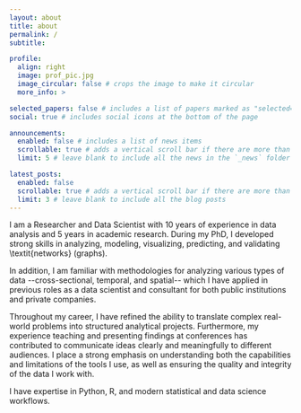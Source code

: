 ```yaml
---
layout: about
title: about
permalink: /
subtitle:

profile:
  align: right
  image: prof_pic.jpg
  image_circular: false # crops the image to make it circular
  more_info: >

selected_papers: false # includes a list of papers marked as "selected={true}"
social: true # includes social icons at the bottom of the page

announcements:
  enabled: false # includes a list of news items
  scrollable: true # adds a vertical scroll bar if there are more than 3 news items
  limit: 5 # leave blank to include all the news in the `_news` folder

latest_posts:
  enabled: false
  scrollable: true # adds a vertical scroll bar if there are more than 3 new posts items
  limit: 3 # leave blank to include all the blog posts
---
```


I am a Researcher and Data Scientist with 10 years of experience in data analysis and 5 years in academic research. During my PhD, I developed strong skills in analyzing, modeling, visualizing, predicting, and validating \textit{networks} (graphs).

In addition, I am familiar with methodologies for analyzing various types of data --cross-sectional, temporal, and spatial-- which I have applied in previous roles as a data scientist and consultant for both public institutions and private companies.

Throughout my career, I have refined the ability to translate complex real-world problems into structured analytical projects. Furthermore, my experience teaching and presenting findings at conferences has contributed to communicate ideas clearly and meaningfully to different audiences. I place a strong emphasis on understanding both the capabilities and limitations of the tools I use, as well as ensuring the quality and integrity of the data I work with.

I have expertise in Python, R, and modern statistical and data science workflows.
